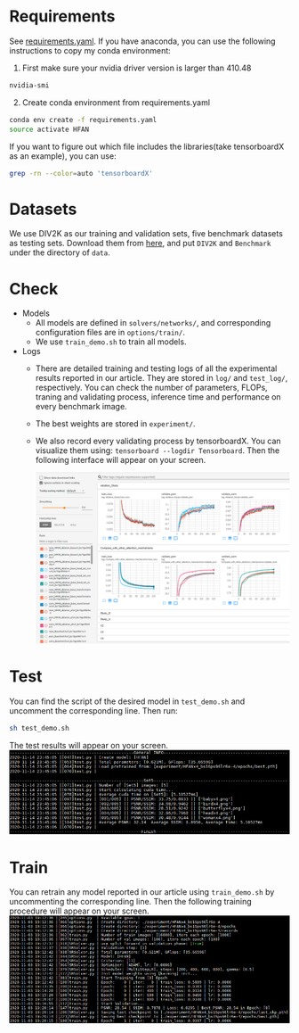 # Requirements
See [requirements.yaml](https://github.com/SR-HFAN/HFAN/blob/master/requirements.yaml). If you have anaconda, you can use the following instructions to copy my conda environment:
1. First make sure your nvidia driver version is larger than 410.48
```bash
nvidia-smi
```

2. Create conda environment from requirements.yaml
```bash
conda env create -f requirements.yaml
source activate HFAN
```

If you want to figure out which file includes the libraries(take tensorboardX as an example), you can use:
```bash
grep -rn --color=auto 'tensorboardX'
```

# Datasets
We use DIV2K as our training and validation sets, five benchmark datasets as testing sets. Download them from [here](https://drive.google.com/drive/folders/10kLWREni6v7hYFye2kuESaqT25hiM-8v?usp=sharing), and put ```DIV2K``` and ```Benchmark``` under the directory of ```data```.

# Check
* Models
    * All models are defined in ```solvers/networks/```, and corresponding configuration files are in ```options/train/```.
    * We use ```train_demo.sh``` to train all models.
* Logs
    * There are detailed training and testing logs of all the experimental results reported in our article. They are stored in ```log/``` and ```test_log/```, respectively. You can check the number of parameters, FLOPs, traning and validating process, inference time and performance on every benchmark image.
    * The best weights are stored in ```experiment/```.
    * We also record every validating process by tensorboardX. You can visualize them using: ```tensorboard --logdir Tensorboard```. Then the following interface will appear on your screen.

      ![tensorboard.png](figures/tensorboard.png)

# Test
You can find the script of the desired model in ```test_demo.sh``` and uncomment the corresponding line. Then run:
```bash
sh test_demo.sh
```
The test results will appear on your screen.
![test.png](figures/test.png)

# Train
You can retrain any model reported in our article using ```train_demo.sh``` by uncommenting the corresponding line. Then the following training procedure will appear on your screen.
![train.png](figures/train.png)

